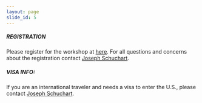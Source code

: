 ```yaml
---
layout: page
slide_id: 5
---
```


<div class="row">

<div class="col text-justify conference-text">

<div markdown="1">

##### REGISTRATION

Please register for the workshop at <a href="https://utconferences.eventsair.com/wamta-2024/wamta2024-register">here</a>. For all questions and concerns about the registration contact <a href="mailto:schuchart@icl.utk.edu">Joseph Schuchart</a>.

##### VISA INFO:

If you are an international traveler and needs a visa to enter the U.S.,
please contact <a href="mailto:schuchart@icl.utk.edu">Joseph Schuchart</a>.

</div>

</div>

</div>
